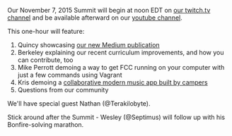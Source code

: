 Our November 7, 2015 Summit will begin at noon EDT on [our twitch.tv channel](http://twitch.tv/freecodecamp) and be available afterward on our [youtube channel](https://www.youtube.com/channel/UC8butISFwT-Wl7EV0hUK0BQ?sub_confirmation=1).

This one-hour will feature:    
1. Quincy showcasing [our new Medium publication](https://medium.freecodecamp.com)    
2. Berkeley explaining our recent curriculum improvements, and how you can contribute, too    
3. Mike Perrott demoing a way to get FCC running on your computer with just a few commands using Vagrant    
4. Kris demoing a [collaborative modern music app built by campers](http://musare.com/)    
5. Questions from our community

We'll have special guest Nathan (@Terakilobyte).

Stick around after the Summit - Wesley (@Septimus) will follow up with his Bonfire-solving marathon.